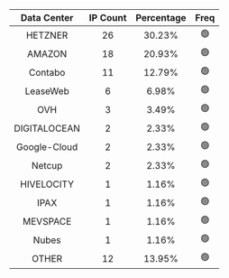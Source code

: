 | Data Center | IP Count | Percentage | Freq |
|:------------:|:--------:|:-----------:|:-----:|
| HETZNER | 26 | 30.23% | 🟢 |
| AMAZON | 18 | 20.93% | 🟢 |
| Contabo | 11 | 12.79% | 🟢 |
| LeaseWeb | 6 | 6.98% | 🟢 |
| OVH | 3 | 3.49% | 🟢 |
| DIGITALOCEAN | 2 | 2.33% | 🟢 |
| Google-Cloud | 2 | 2.33% | 🟢 |
| Netcup | 2 | 2.33% | 🟢 |
| HIVELOCITY | 1 | 1.16% | 🟢 |
| IPAX | 1 | 1.16% | 🟢 |
| MEVSPACE | 1 | 1.16% | 🟢 |
| Nubes | 1 | 1.16% | 🟢 |
| OTHER | 12 | 13.95% | 🟢 |